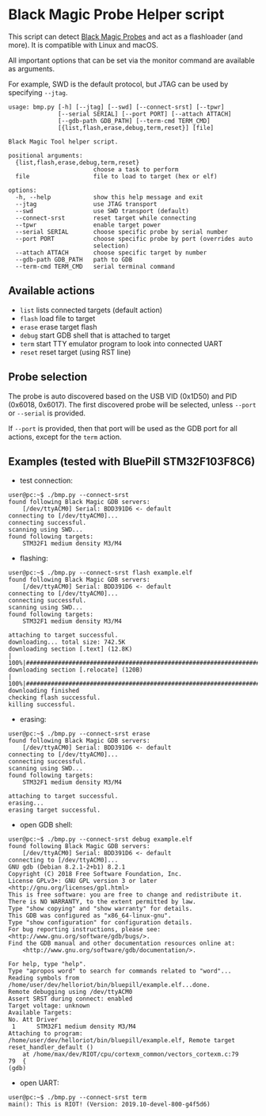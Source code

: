 Black Magic Probe Helper script
================================

This script can detect [Black Magic Probes](https://github.com/blacksphere/blackmagic/wiki) and act as a flashloader (and more).
It is compatible with Linux and macOS.

All important options that can be set via the monitor command are available as arguments.

For example, SWD is the default protocol, but JTAG can be used by specifying `--jtag`.

```
usage: bmp.py [-h] [--jtag] [--swd] [--connect-srst] [--tpwr]
              [--serial SERIAL] [--port PORT] [--attach ATTACH]
              [--gdb-path GDB_PATH] [--term-cmd TERM_CMD]
              [{list,flash,erase,debug,term,reset}] [file]

Black Magic Tool helper script.

positional arguments:
  {list,flash,erase,debug,term,reset}
                        choose a task to perform
  file                  file to load to target (hex or elf)

options:
  -h, --help            show this help message and exit
  --jtag                use JTAG transport
  --swd                 use SWD transport (default)
  --connect-srst        reset target while connecting
  --tpwr                enable target power
  --serial SERIAL       choose specific probe by serial number
  --port PORT           choose specific probe by port (overrides auto
                        selection)
  --attach ATTACH       choose specific target by number
  --gdb-path GDB_PATH   path to GDB
  --term-cmd TERM_CMD   serial terminal command
```

## Available actions
* `list` lists connected targets (default action)
* `flash` load file to target
* `erase` erase target flash
* `debug` start GDB shell that is attached to target
* `term` start TTY emulator program to look into connected UART
* `reset` reset target (using RST line)

## Probe selection
The probe is auto discovered based on the USB VID (0x1D50) and PID (0x6018,
0x6017). The first discovered probe will be selected, unless `--port` or
`--serial` is provided.

If `--port` is provided, then that port will be used as the GDB port for all
actions, except for the `term` action.

## Examples (tested with BluePill STM32F103F8C6)
* test connection:
```
user@pc:~$ ./bmp.py --connect-srst
found following Black Magic GDB servers:
	[/dev/ttyACM0] Serial: BDD391D6 <- default
connecting to [/dev/ttyACM0]...
connecting successful.
scanning using SWD...
found following targets:
	STM32F1 medium density M3/M4
```
* flashing:
```
user@pc:~$ ./bmp.py --connect-srst flash example.elf
found following Black Magic GDB servers:
	[/dev/ttyACM0] Serial: BDD391D6 <- default
connecting to [/dev/ttyACM0]...
connecting successful.
scanning using SWD...
found following targets:
	STM32F1 medium density M3/M4

attaching to target successful.
downloading... total size: 742.5K
downloading section [.text] (12.8K)                                            |
100%|##########################################################################|
downloading section [.relocate] (120B)                                         |
100%|##########################################################################|
downloading finished
checking flash successful.
killing successful.
```
* erasing:
```
user@pc:~$ ./bmp.py --connect-srst erase
found following Black Magic GDB servers:
	[/dev/ttyACM0] Serial: BDD391D6 <- default
connecting to [/dev/ttyACM0]...
connecting successful.
scanning using SWD...
found following targets:
	STM32F1 medium density M3/M4

attaching to target successful.
erasing...
erasing target successful.
```
* open GDB shell:
```
user@pc:~$ ./bmp.py --connect-srst debug example.elf
found following Black Magic GDB servers:
	[/dev/ttyACM0] Serial: BDD391D6 <- default
connecting to [/dev/ttyACM0]...
GNU gdb (Debian 8.2.1-2+b1) 8.2.1
Copyright (C) 2018 Free Software Foundation, Inc.
License GPLv3+: GNU GPL version 3 or later <http://gnu.org/licenses/gpl.html>
This is free software: you are free to change and redistribute it.
There is NO WARRANTY, to the extent permitted by law.
Type "show copying" and "show warranty" for details.
This GDB was configured as "x86_64-linux-gnu".
Type "show configuration" for configuration details.
For bug reporting instructions, please see:
<http://www.gnu.org/software/gdb/bugs/>.
Find the GDB manual and other documentation resources online at:
    <http://www.gnu.org/software/gdb/documentation/>.

For help, type "help".
Type "apropos word" to search for commands related to "word"...
Reading symbols from /home/user/dev/helloriot/bin/bluepill/example.elf...done.
Remote debugging using /dev/ttyACM0
Assert SRST during connect: enabled
Target voltage: unknown
Available Targets:
No. Att Driver
 1      STM32F1 medium density M3/M4
Attaching to program: /home/user/dev/helloriot/bin/bluepill/example.elf, Remote target
reset_handler_default ()
    at /home/max/dev/RIOT/cpu/cortexm_common/vectors_cortexm.c:79
79	{
(gdb)
```
* open UART:
```
user@pc:~$ ./bmp.py --connect-srst term
main(): This is RIOT! (Version: 2019.10-devel-800-g4f5d6)
```

